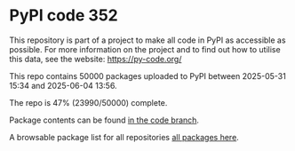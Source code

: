 # PyPI code 352

This repository is part of a project to make all code in PyPI as accessible as possible. For more information 
on the project and to find out how to utilise this data, see the website: https://py-code.org/

This repo contains 50000 packages uploaded to PyPI between 
2025-05-31 15:34 and 2025-06-04 13:56.

The repo is 47% (23990/50000) complete.

Package contents can be found [in the code branch](https://github.com/pypi-data/pypi-mirror-352/tree/code/packages).

A browsable package list for all repositories [all packages here](https://py-code.org/repositories/pypi-mirror-352).


